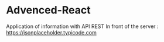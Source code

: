 # Advenced-React
Application of information with API REST In front of the server : https://jsonplaceholder.typicode.com
